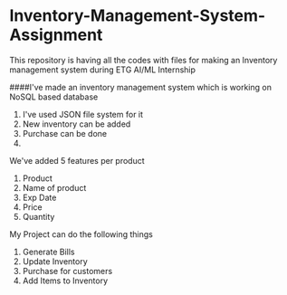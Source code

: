 # Inventory-Management-System-Assignment
This repository is having all the codes with files for making an Inventory management system during ETG AI/ML Internship

####I've made an inventory management system which is working on NoSQL based database
1. I've used JSON file system for it
2. New inventory can be added
3. Purchase can be done
4. 

We've added 5 features per product
1. Product
2. Name of product
3. Exp Date
4. Price
5. Quantity  

My Project can do the following things
1. Generate Bills
2. Update Inventory
3. Purchase for customers
4. Add Items to Inventory

